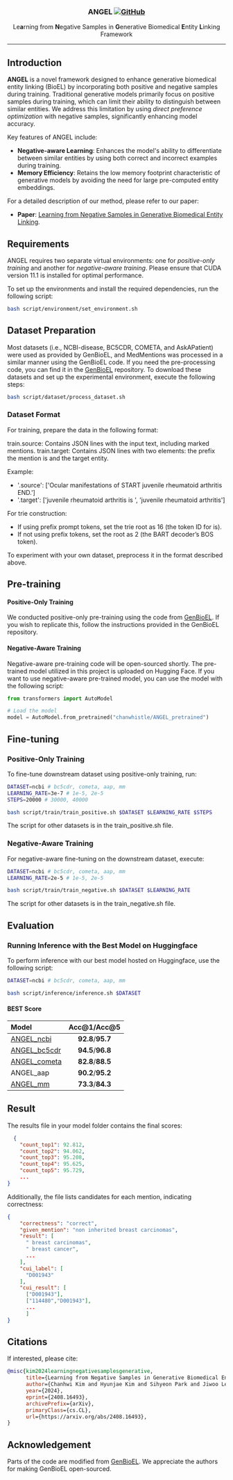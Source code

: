 <h3 align="center">
<p>ANGEL
<a href="https://github.com/dmis-lab/ANGEL/blob/main/LICENSE">
   <img alt="GitHub" src="https://img.shields.io/badge/license-GPLv3-blue">
</a>
</h3>

<div align="center">
    <p>Le<b>a</b>rning from <b>N</b>egative Samples in <b>G</b>enerative Biomedical <b>E</b>ntity <b>L</b>inking Framework</p>
</div>

---

## Introduction
**ANGEL** is a novel framework designed to enhance generative biomedical entity linking (BioEL) by incorporating both positive and negative samples during training. Traditional generative models primarily focus on positive samples during training, which can limit their ability to distinguish between similar entities. We address this limitation by using *direct preference optimization* with negative samples, significantly enhancing model accuracy.

Key features of ANGEL include:
- **Negative-aware Learning**: Enhances the model's ability to differentiate between similar entities by using both correct and incorrect examples during training.
- **Memory Efficiency**: Retains the low memory footprint characteristic of generative models by avoiding the need for large pre-computed entity embeddings.

For a detailed description of our method, please refer to our paper: 
- **Paper**: [Learning from Negative Samples in Generative Biomedical Entity Linking](https://arxiv.org/abs/2408.16493).

## Requirements
ANGEL requires two separate virtual environments: one for *positive-only training* and another for *negative-aware training*.
Please ensure that CUDA version 11.1 is installed for optimal performance.

To set up the environments and install the required dependencies, run the following script:

```bash
bash script/environment/set_environment.sh
```

## Dataset Preparation
Most datasets (i.e., NCBI-disease, BC5CDR, COMETA, and AskAPatient) were used as provided by GenBioEL, and MedMentions was processed in a similar manner using the GenBioEL code. 
If you need the pre-processing code, you can find it in the [GenBioEL](https://github.com/Yuanhy1997/GenBioEL) repository. 
To download these datasets and set up the experimental environment, execute the following steps:

```bash
bash script/dataset/process_dataset.sh
```

### Dataset Format
For training, prepare the data in the following format:

train.source: Contains JSON lines with the input text, including marked mentions.
train.target: Contains JSON lines with two elements: the prefix the mention is and the target entity.

Example:

- '.source': ['Ocular manifestations of START juvenile rheumatoid arthritis END.']
- '.target': ['juvenile rheumatoid arthritis is ', 'juvenile rheumatoid arthritis']

For trie construction:

- If using prefix prompt tokens, set the trie root as 16 (the token ID for is).
- If not using prefix tokens, set the root as 2 (the BART decoder’s BOS token).

To experiment with your own dataset, preprocess it in the format described above.

## Pre-training

#### Positive-Only Training

We conducted positive-only pre-training using the code from [GenBioEL](https://github.com/Yuanhy1997/GenBioEL). 
If you wish to replicate this, follow the instructions provided in the GenBioEL repository.

 #### Negative-Aware Training

<!-- Negative-aware pre-training was conducted using the code from [alignment-handbook](https://github.com/huggingface/alignment-handbook). 
This step refines the model’s ability to differentiate between closely related entities by learning from negative examples. -->

Negative-aware pre-training code will be open-sourced shortly.
The pre-trained model utilized in this project is uploaded on Hugging Face. 
If you want to use negative-aware pre-trained model, you can use the model with the following script:

```python
from transformers import AutoModel

# Load the model
model = AutoModel.from_pretrained("chanwhistle/ANGEL_pretrained")
```

## Fine-tuning

### Positive-Only Training

To fine-tune downstream dataset using positive-only training, run:
```bash
DATASET=ncbi # bc5cdr, cometa, aap, mm
LEARNING_RATE=3e-7 # 1e-5, 2e-5
STEPS=20000 # 30000, 40000

bash script/train/train_positive.sh $DATASET $LEARNING_RATE $STEPS
```
The script for other datasets is in the train_positive.sh file.

### Negative-Aware Training

For negative-aware fine-tuning on the downstream dataset, execute:
```bash
DATASET=ncbi # bc5cdr, cometa, aap, mm
LEARNING_RATE=2e-5 # 1e-5, 2e-5

bash script/train/train_negative.sh $DATASET $LEARNING_RATE
```
The script for other datasets is in the train_negative.sh file.

## Evaluation

### Running Inference with the Best Model on Huggingface

To perform inference with our best model hosted on Huggingface, use the following script:
```bash
DATASET=ncbi # bc5cdr, cometa, aap, mm

bash script/inference/inference.sh $DATASET
```


#### BEST Score
|              Model                | Acc@1/Acc@5 | 
|:----------------------------------|:--------:|   
| [ANGEL_ncbi](https://huggingface.co/chanwhistle/ANGEL_ncbi) | **92.8**/**95.7** | 
| [ANGEL_bc5cdr](https://huggingface.co/chanwhistle/ANGEL_bc5cdr) | **94.5**/**96.8** |
| [ANGEL_cometa](https://huggingface.co/chanwhistle/ANGEL_cometa) | **82.8**/**88.5** |
| ANGEL_aap | **90.2**/**95.2** | 
| [ANGEL_mm](https://huggingface.co/chanwhistle/ANGEL_mm) | **73.3**/**84.3**  | 



## Result

The results file in your model folder contains the final scores:
```json
  {
    "count_top1": 92.812,
    "count_top2": 94.062,
    "count_top3": 95.208,
    "count_top4": 95.625,
    "count_top5": 95.729,
    ...
}
```

Additionally, the file lists candidates for each mention, indicating correctness:
```json
{
    "correctness": "correct",
    "given_mention": "non inherited breast carcinomas",
    "result": [
      " breast carcinomas",
      " breast cancer",
      ...
    ],
    "cui_label": [
      "D001943"
    ],
    "cui_result": [
      ["D001943"],
      ["114480","D001943"],
      ...
      ]
}
```


## Citations

If interested, please cite:
```bibtex
@misc{kim2024learningnegativesamplesgenerative,
      title={Learning from Negative Samples in Generative Biomedical Entity Linking}, 
      author={Chanhwi Kim and Hyunjae Kim and Sihyeon Park and Jiwoo Lee and Mujeen Sung and Jaewoo Kang},
      year={2024},
      eprint={2408.16493},
      archivePrefix={arXiv},
      primaryClass={cs.CL},
      url={https://arxiv.org/abs/2408.16493}, 
}
```

## Acknowledgement
Parts of the code are modified from [GenBioEL](https://github.com/Yuanhy1997/GenBioEL). We appreciate the authors for making GenBioEL open-sourced.
